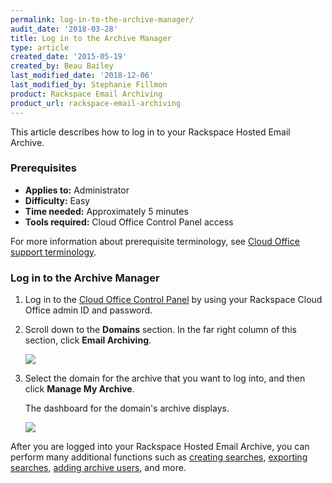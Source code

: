 ```yaml
---
permalink: log-in-to-the-archive-manager/
audit_date: '2018-03-28'
title: Log in to the Archive Manager
type: article
created_date: '2015-05-19'
created_by: Beau Bailey
last_modified_date: '2018-12-06'
last_modified_by: Stephanie Fillmon
product: Rackspace Email Archiving
product_url: rackspace-email-archiving
---
```


This article describes how to log in to your Rackspace Hosted Email Archive.

### Prerequisites

- **Applies to:** Administrator
- **Difficulty:** Easy
- **Time needed:** Approximately 5 minutes
- **Tools required:** Cloud Office Control Panel access

For more information about prerequisite terminology, see [Cloud Office support terminology](/how-to/cloud-office-support-terminology).

### Log in to the Archive Manager

1. Log in to the [Cloud Office Control Panel](https://cp.rackspace.com/) by using your Rackspace Cloud Office admin ID and password.
2. Scroll down to the **Domains** section. In the far right column of this section, click **Email Archiving**.

   <img src="{% asset_path rackspace-email-archiving/log-in-to-the-archive-manager/domains_archive.png %}" />

3. Select the domain for the archive that you want to log into, and then click **Manage My Archive**.

   The dashboard for the domain's archive displays.

   <img src="{% asset_path rackspace-email-archiving/log-in-to-the-archive-manager/manage_archive.png %}" />

After you are logged into your Rackspace Hosted Email Archive, you can perform many additional functions such as [creating searches](/how-to/create-an-archive-search), [exporting searches](/how-to/export-archive-search-results-in-cloud-office), [adding archive users](/how-to/add-and-edit-archive-users-in-cloud-office), and more.
